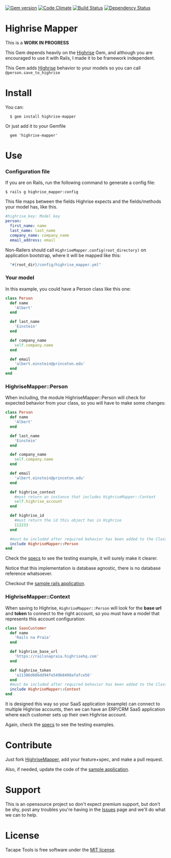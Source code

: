 [![Gem version](https://badge.fury.io/rb/highrise-mapper.png)](http://rubygems.org/gems/highrise_mapper) [![Code Climate](https://codeclimate.com/github/lucasmartins/highrise-mapper.png)](https://codeclimate.com/github/lucasmartins/highrise-mapper) [![Build Status](https://secure.travis-ci.org/lucasmartins/highrise-mapper.png?branch=master)](https://travis-ci.org/lucasmartins/highrise-mapper) [![Dependency Status](https://gemnasium.com/lucasmartins/highrise-mapper.png)](https://gemnasium.com/lucasmartins/highrise-mapper)

Highrise Mapper
===============

This is a **WORK IN PROGRESS**

This Gem depends heavily on the [Highrise](https://github.com/tapajos/highrise) Gem, and although you are encouraged to use it with Rails, I made it to be framework independent.

This Gem adds [Highrise](https://github.com/tapajos/highrise) behavior to your models so you can call `@person.save_to_highrise`

Install
=======

You can:
```
  $ gem install highrise-mapper
```

Or just add it to your Gemfile
```
  gem 'highrise-mapper'
```

Use
===

### Configuration file
If you are on Rails, run the following command to generate a config file:

`$ rails g highrise_mapper:config`

This file maps between the fields Highrise expects and the fields/methods your model has, like this.

```yml
#highrise_key: Model key 
person:
  first_name: name
  last_name: last_name
  company_name: company_name
  email_address: email
```
Non-Railers should call `HighriseMapper.config(root_directory)` on application bootstrap, where it will be mapped like this: 
```ruby
  "#{root_dir}/config/highrise_mapper.yml"
```

### Your model

In this example, you could have a Person class like this one:

```ruby
class Person
  def name
    'Albert'
  end

  def last_name
    'Einstein'
  end

  def company_name
    self.company.name
  end

  def email
    'albert.einstein@princeton.edu'
  end
end
```
### HighriseMapper::Person

When including, the module HighriseMapper::Person will check for expected behavior from your class, so you will have to make some changes:

```ruby
class Person
  def name
    'Albert'
  end

  def last_name
    'Einstein'
  end

  def company_name
    self.company.name
  end

  def email
    'albert.einstein@princeton.edu'
  end

  def highrise_context
    #must return an instance that includes HighriseMapper::Context
    self.highrise_account
  end

  def highrise_id
    #must return the id this object has in Highrise
    112233
  end

  #must be included after required behavior has been added to the Class
  include HighriseMapper::Person
end
```

Check the [specs](https://github.com/lucasmartins/highrise-mapper/tree/master/spec) to see the testing example, it will surely make it clearer.

Notice that this implementation is database agnostic, there is no database reference whatsoever.

Checkout the [sample rails application](https://github.com/lucasmartins/highrise-mapper-example).

### HighriseMapper::Context

When saving to Highrise, `HighriseMapper::Person` will look for the **base url** and **token** to connect to the right account, so you must have a model that represents this account configuration:

```ruby
class SaasCustomer
  def name
    'Rails na Praia'
  end

  def highrise_base_url
    'https://railsnapraia.highrisehq.com'
  end

  def highrise_token
    'a11386d68bdd94fe549b8498afafce56'
  end
  #must be included after required behavior has been added to the Class
  include HighriseMapper::Context
end
```

It is designed this way so your SaaS application (example) can connect to multiple Highrise accounts, then we can have an ERP/CRM SaaS application where each customer sets up their own Highrise account.

Again, check the [specs](https://github.com/lucasmartins/highrise-mapper/tree/master/spec) to see the testing examples.

Contribute
==========

Just fork [HighriseMapper](https://github.com/lucasmartins/highrise-mapper), add your feature+spec, and make a pull request.

Also, if needed, update the code of the [sample application](https://github.com/lucasmartins/highrise-mapper-example).

Support
=======

This is an opensource project so don't expect premium support, but don't be shy, post any troubles you're having in the [Issues](https://github.com/lucasmartins/highrise-mapper/issues) page and we'll do what we can to help.

License
=======

Tacape Tools is free software under the [MIT license](http://lucasmartins.mit-license.org).